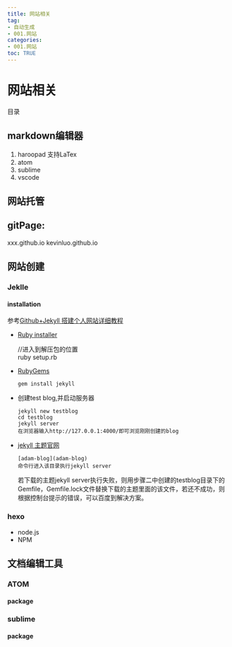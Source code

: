 ```yaml
---
title: 网站相关
tag: 
- 自动生成
- 001.网站
categories:
- 001.网站
toc: TRUE
---
```

<h1 id="网站相关">网站相关</h1>
<div class="contents">
<p>目录</p>
</div>
<div class="section-numbering">

</div>
<h2 id="markdown编辑器">markdown编辑器</h2>
<ol type="1">
<li>haroopad 支持LaTex</li>
<li>atom</li>
<li>sublime</li>
<li>vscode</li>
</ol>
<h2 id="网站托管">网站托管</h2>
<h2 id="gitpage">gitPage:</h2>
<p>xxx.github.io kevinluo.github.io</p>
<h2 id="网站创建">网站创建</h2>
<h3 id="jeklle">Jeklle</h3>
<h4 id="installation">installation</h4>
<p>参考<a href="https://www.jianshu.com/p/9f71e260925d">Github+Jekyll 搭建个人网站详细教程</a></p>
<ul>
<li><p><a href="https://links.jianshu.com/go?to=https%3A%2F%2Frubyinstaller.org%2F">Ruby installer</a></p>
<div class="line-block">//进入到解压包的位置<br />
ruby setup.rb</div></li>
<li><p><a href="https://links.jianshu.com/go?to=https%3A%2F%2Frubygems.org%2Fpages%2Fdownload">RubyGems</a></p>
<pre><code>gem install jekyll</code></pre></li>
<li><p>创建test blog,并启动服务器</p>
<pre><code>jekyll new testblog
cd testblog
jekyll server
在浏览器输入http://127.0.0.1:4000/即可浏览刚刚创建的blog</code></pre></li>
<li><p><a href="https://links.jianshu.com/go?to=http%3A%2F%2Fjekyllthemes.org%2F">jekyll 主题官网</a></p>
<pre><code>[adam-blog](adam-blog)
命令行进入该目录执行jekyll server</code></pre>
<p>若下载的主题jekyll server执行失败，则用步骤二中创建的testblog目录下的Gemfile，Gemfile.lock文件替换下载的主题里面的该文件，若还不成功，则根据控制台提示的错误，可以百度到解决方案。</p></li>
</ul>
<h3 id="hexo">hexo</h3>
<ul>
<li>node.js</li>
<li>NPM</li>
</ul>
<h2 id="文档编辑工具">文档编辑工具</h2>
<h3 id="atom">ATOM</h3>
<h4 id="package">package</h4>
<h3 id="sublime">sublime</h3>
<h4 id="package-1">package</h4>
